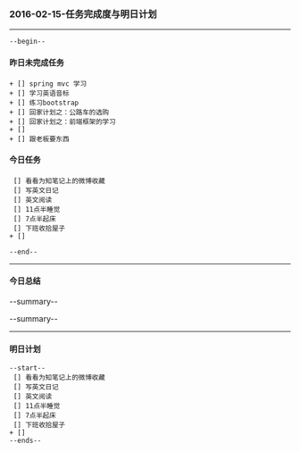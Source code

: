 ### 2016-02-15-任务完成度与明日计划

----------------------------------------------------------------------------------------------------------
    --begin--
#### 昨日未完成任务
    + [] spring mvc 学习
    + [] 学习英语音标
    + [] 练习bootstrap 
    + [] 回家计划之：公路车的选购
    + [] 回家计划之：前端框架的学习
    + [] 
    + [] 跟老板要东西

#### 今日任务
     [] 看看为知笔记上的微博收藏
     [] 写英文日记
     [] 英文阅读
     [] 11点半睡觉
     [] 7点半起床
     [] 下班收拾屋子
    + [] 
    
	--end--

----------------------------------------------------------------------------------------------------------
#### 今日总结
--summary--


--summary--

----------------------------------------------------------------------------------------------------------
#### 明日计划
    --start--
     [] 看看为知笔记上的微博收藏
     [] 写英文日记
     [] 英文阅读
     [] 11点半睡觉
     [] 7点半起床
     [] 下班收拾屋子
    + [] 
    --ends--
